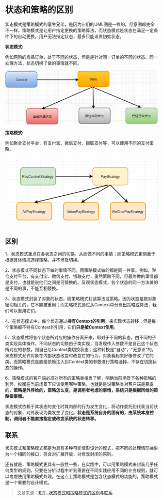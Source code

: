 # 状态和策略的区别

状态模式是策略模式的孪生兄弟，是因为它们的UML图是一样的。但意图却完全不一样，策略模式是让用户指定更换的策略算法，而状态模式是状态在满足一定条件下的自动更换，用户无法指定状态，最多只能设置初始状态。



**状态模式:**

例如网购的商品订单，处于不同的状态，但是是针对同一订单的不同的状态。同一处理方法，状态切换了做的事情就不同。

![img](../../_images/v2-377b8c53d58dcccc71a6e0105da23d01_720w.jpg)



**策略模式:**

例如聚合支付平台，有支付宝、微信支付、银联支付等，可以使用不同的支付策略。

![img](../../_images/v2-6f03fd7b8f7cd0d030d3019e90eb9647_720w.jpg)



## 区别

1、状态模式重点在各状态之间的切换，从而做不同的事情；而策略模式更侧重于根据具体情况选择策略，并不涉及切换。

2、状态模式不同状态下做的事情不同，而策略模式做的都是同一件事。例如，聚合支付平台，有支付宝、微信支付、银联支付，虽然策略不同，但最终做的事情都是支付，也就是说他们之间是可替换的。反观状态模式，各个状态的同一方法做的是不同的事，不能互相替换。

3、状态模式封装了对象的状态，而策略模式封装算法或策略。因为状态是跟对象密切相关的，它不能被重用；而策略模式通过从Context中分离出策略或算法，我们可以重用它们。

4、在状态模式中，每个状态通过**持有Context的引用**，来实现状态转移；但是每个策略都不持有Context的引用，它们**只是被Context使用**。

5、状态模式将各个状态所对应的操作分离开来，即对于不同的状态，由不同的子类实现具体操作，不同状态的切换由子类实现，当发现传入参数不是自己这个状态所对应的参数，则自己给Context类切换状态；这种转换是"自动"，"无意识"的。状态模式允许对象在内部状态改变时改变它的行为，对象看起来好像修改了它的类。而策略模式是直接依赖注入到Context类的参数进行策略选择，不存在切换状态的操作。

6、策略模式的客户端必须对所有的策略类相当了解，明确当前场景下各种策略的利弊，权衡在当前场景下应该使用哪种策略，也就是是说策略类对客户端是暴露的，**策略是外界给的，策略怎么变，是调用者考虑的事情，系统只是根据所给的策略做事情。**

状态模式依赖于其状态的变化时其内部的行为发生变化，将动作委托到代表当前状态的对象，对外表现为类发生了变化。**状态是系统自身的固有的，由系统本身控制，调用者不能直接指定或改变系统的状态转移。**



## 联系

状态模式和策略模式都是为具有多种可能情形设计的模式，把不同的处理情形抽象为一个相同的接口，符合对扩展开放，对修改封闭的原则。

还有就是，策略模式更具有一般性一些，在实践中，可以用策略模式来封装几乎任何类型的规则，只要在分析过程中听到需要在不同实践应用不同的业务规则，就可以考虑使用策略模式处理，在这点上策略模式是包含状态模式的功能的，策略模式是一个重要的设计模式。



> 文章来源：[知乎-状态模式和策略模式的区别与联系](https://zhuanlan.zhihu.com/p/91912672)

